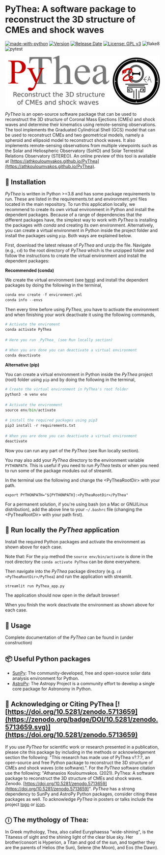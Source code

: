 # PyThea: A software package to reconstruct the 3D structure of CMEs and shock waves

[![made-with-python](https://img.shields.io/badge/Made%20with-Python-1f425f.svg)](https://www.python.org/)
[![Version](https://img.shields.io/github/v/release/AthKouloumvakos/PyThea)](https://github.com/AthKouloumvakos/PyThea/releases)
[![Release Date](https://img.shields.io/github/release-date/AthKouloumvakos/PyThea)](https://github.com/AthKouloumvakos/PyThea/releases)
[![License: GPL v3](https://img.shields.io/badge/License-GPL%20v3-blue.svg)](https://www.gnu.org/licenses/gpl-3.0)
![flake8](https://github.com/AthKouloumvakos/PyThea/actions/workflows/flake8.yml/badge.svg)
![pytest](https://github.com/AthKouloumvakos/PyThea/actions/workflows/pytest.yml/badge.svg)

![Logo](https://github.com/AthKouloumvakos/PyThea/blob/master/docs/logo/pythea_logo.png)

_PyThea_ is an open-source software package that can be used to reconstruct the 3D structure of Coronal Mass Ejections (CMEs) and shock waves and determine their kinematics using remote-sensing observations. The tool implements the Graduated Cylindrical Shell (GCS) model that can be used to reconstruct CMEs and two geometrical models, namely a spheroid and ellipsoid model to reconstruct shock waves. It also implements remote-sensing observations from multiple viewpoints such as the Solar and Heliospheric Observatory (SoHO) and Solar Terrestrial Relations Observatory (STEREO). An online preview of this tool is available at [https://athkouloumvakos.github.io/PyThea](https://athkouloumvakos.github.io/PyThea).

## 💾 Installation

_PyThea_ is written in Python >=3.8 and has some package requirements to run. These are listed in the requirements.txt and environment.yml files located in the main repository. To run this application locally, we recommend to create its own virtual environment in Python and install the dependent packages. Because of a range of dependencies that the different packages have, the simplest way to work with _PyThea_ is installing the packages with _conda_ and creating its own environment. Alternatively, you can create a virtual environment in Python inside the project folder and install the packages using ```pip```. Both ways are explained below.

First, download the latest release of _PyThea_ and unzip the file. Navigate (e.g., ```cd```) to the root directory of _PyThea_ which is the unzipped folder and follow the instructions to create the virtual environment and install the dependent packages:

**Recommended (conda)**

We create the virtual environment (see [here](https://conda.io/projects/conda/en/latest/user-guide/tasks/manage-environments.html)) and install the dependent packages by doing the following in the terminal,

```python
conda env create -f environment.yml
conda info --envs
```

Then every time before using _PyThea_, you have to activate the environment and when finishing your work deactivate it using the following commands,

```python
# Activate the enviroment
conda activate PyThea

# Here you run _PyThea_ (see Run locally section)

# When you are done you can deactivate a virtual environment
conda deactivate
```

**Alternative (pip)**

You can create a virtual environment in Python inside the _PyThea_ project (root) folder using ```pip``` and by doing the following in the terminal,

```python
# Create the virtual environment in PyThea's root folder
python3 -m venv env

# Activate the environment
source env/bin/activate

# install the required packages using pip3
pip3 install -r requirements.txt

# When you are done you can deactivate a virtual environment
deactivate
```

Now you can run any part of the _PyThea_ (see Run locally section).

You may also add your _PyThea_ directory to the environment variable ```PYTHONPATH```. This is useful if you need to run _PyThea_ tests or when you need to run some of the package modules out of streamlit.

In the terminal use the following and change the \<PyTheaRootDir\> with your path.

```
export PYTHONPATH="${PYTHONPATH}:<PyTheaRootDir>/PyThea"
```

For a permanent solution, if you're using bash (on a Mac or GNU/Linux distribution), add the above line to your ```~/.bashrc``` file (changing the \<PyTheaRootDir\> with your path first).

## 🐾 Run locally the _PyThea_ application
Install the required Python packages and activate the environment as shown above for each case.

Note that: For the ```pip``` method the ```source env/bin/activate``` is done in the root directory the ```conda activate PyThea``` can be done everywhere.

Then navigate into the _PyThea_ package directory (e.g. ```cd <PyTheaRootDir>/PyThea```) and run the application with streamlit.

```
streamlit run PyThea_app.py
```
The application should now open in the default browser!

When you finish the work deactivate the environment as shown above for each case.

## 📙 Usage

Complete documentation of the _PyThea_ can be found in (under construction)

## 📦 Useful Python packages

- [SunPy](https://sunpy.org/): The community-developed, free and open-source solar data analysis environment for Python.
- [AstroPy](https://www.astropy.org/): The Astropy Project is a community effort to develop a single core package for Astronomy in Python.

## 📜 Acknowledging or Citing PyThea [![https://doi.org/10.5281/zenodo.5713659](https://zenodo.org/badge/DOI/10.5281/zenodo.5713659.svg)](https://doi.org/10.5281/zenodo.5713659)

If you use _PyThea_ for scientific work or research presented in a publication, please cite this package by including in the methods or acknowledgement section the following: "This research has made use of PyThea v?.?.?, an open-source and free Python package to reconstruct the 3D structure of CMEs and shock waves (cite software).". For the _PyThea_ software citation use the following: "Athanasios Kouloumvakos. (2021). PyThea: A software package to reconstruct the 3D structure of CMEs and shock waves. Zenodo. [https://doi.org/10.5281/zenodo.5713659](https://doi.org/10.5281/zenodo.5713659)". _PyThea_ has a strong dependency to SunPy and AstroPy Python packages, consider citing these packages as well. To acknowledge _PyThea_ in posters or talks include the project [logo](https://github.com/AthKouloumvakos/PyThea/blob/master/docs/logo/pythea_logo.png) or [icon](https://github.com/AthKouloumvakos/PyThea/blob/master/docs/logo/pythea_icon.png).

## ⓘ The mythology of Thea:

In Greek mythology, Thea, also called Euryphaessa "wide-shining", is the Titaness of sight and the shining light of the clear blue sky. Her brother/consort is Hyperion, a Titan and god of the sun, and together they are the parents of Helios (the Sun), Selene (the Moon), and Eos (the Dawn).
